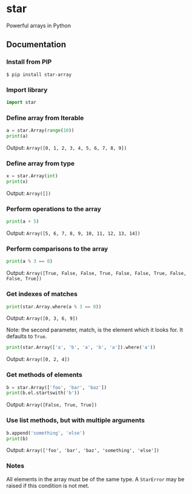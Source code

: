 # star
Powerful arrays in Python

## Documentation

### Install from PIP

```
$ pip install star-array
```

### Import library

```python
import star
```

### Define array from Iterable

```python
a = star.Array(range(10))
print(a)
```

Output: `Array([0, 1, 2, 3, 4, 5, 6, 7, 8, 9])`

### Define array from type

```python
x = star.Array(int)
print(x)
```

Output: `Array([])`

### Perform operations to the array

```python
print(a + 5)
```

Output: `Array([5, 6, 7, 8, 9, 10, 11, 12, 13, 14])`

### Perform comparisons to the array

```python
print(a % 3 == 0)
```

Output: `Array([True, False, False, True, False, False, True, False, False, True])`

### Get indexes of matches

```python
print(star.Array.where(a % 3 == 0))
```

Output: `Array([0, 3, 6, 9])`

Note: the second parameter, match, is the element which it looks for. It defaults to `True`.

```python
print(star.Array(['a', 'b', 'a', 'b', 'a']).where('a'))
```

Output: `Array([0, 2, 4])`

### Get methods of elements

```python
b = star.Array(['foo', 'bar', 'baz'])
print(b.el.startswith('b'))
```

Output: `Array([False, True, True])`

### Use list methods, but with multiple arguments

```python
b.append('something', 'else')
print(b)
```

Output: `Array(['foo', 'bar', 'baz', 'something', 'else'])`

### Notes

All elements in the array must be of the same type. A `StarError` may be raised if this condition is not met.
